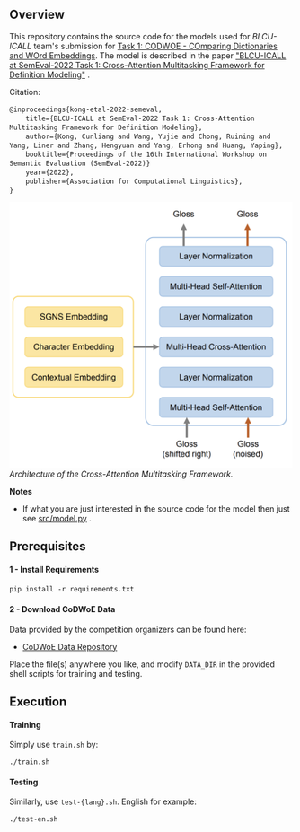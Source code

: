 ## Overview

This repository contains the source code for the models used for _BLCU-ICALL_ team's submission
for [Task 1: CODWOE - COmparing Dictionaries and WOrd Embeddings](https://competitions.codalab.org/competitions/34022). The model is
described in the paper
["BLCU-ICALL at SemEval-2022 Task 1: Cross-Attention Multitasking Framework for Definition Modeling"]()
.

Citation:

```
@inproceedings{kong-etal-2022-semeval,
    title={BLCU-ICALL at SemEval-2022 Task 1: Cross-Attention Multitasking Framework for Definition Modeling},
    author={Kong, Cunliang and Wang, Yujie and Chong, Ruining and Yang, Liner and Zhang, Hengyuan and Yang, Erhong and Huang, Yaping},
    booktitle={Proceedings of the 16th International Workshop on Semantic Evaluation (SemEval-2022)}
    year={2022},
    publisher={Association for Computational Linguistics},
}
```

![MSA](architecture.png)
*Architecture of the Cross-Attention Multitasking Framework.*

**Notes**

* If what you are just interested in the source code for the model then just see
  [src/model.py](https://github.com/blcuicall/SemEval2022-Task1-DM/blob/main/src/model.py)
  .

## Prerequisites

#### 1 - Install Requirements

```
pip install -r requirements.txt
```

#### 2 - Download CoDWoE Data

Data provided by the competition organizers can be found here:

- [CoDWoE Data Repository](https://codwoe.atilf.fr/)

Place the file(s) anywhere you like, and modify `DATA_DIR` in the provided shell scripts for training and testing.

## Execution

#### Training

Simply use `train.sh` by:

```shell
./train.sh
```

#### Testing

Similarly, use `test-{lang}.sh`. English for example:

```shell
./test-en.sh
```